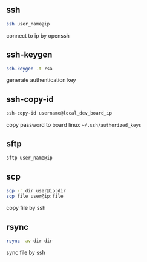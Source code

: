 ## ssh
```bash
ssh user_name@ip
```
connect to ip by openssh

## ssh-keygen
```bash
ssh-keygen -t rsa
```
generate authentication key

## ssh-copy-id
```bash
ssh-copy-id username@local_dev_board_ip
```
copy password to board linux `~/.ssh/authorized_keys`

## sftp
```bash
sftp user_name@ip

```
## scp

```bash
scp -r dir user@ip:dir
scp file user@ip:file
```
copy file by ssh
## rsync

```bash
rsync -av dir dir
```
sync file by ssh
